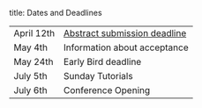 title: Dates and Deadlines


|            |                                  |
|------------|----------------------------------|
|April 12th  |[Abstract submission deadline](03_enfi-2015/abstractsubmission.html)      |
|May 4th     |Information about acceptance      |
|May 24th    |Early Bird deadline               |
|July 5th    |Sunday Tutorials                  |
|July 6th    |Conference Opening                |
